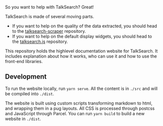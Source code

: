 So you want to help with TalkSearch? Great!

TalkSearch is made of several moving parts.

- If you want to help on the quality of the data extracted, you should head to
  the [talksearch-scraper][1] repository.
- If you want to help on the default display widgets, you should head to the
  [talksearch.js][2] repository.

This repository holds the highlevel documentation website for TalkSearch. It
includes explanation about how it works, who can use it and how to use the
front-end libraries.

## Development

To run the website locally, run `yarn serve`. All the content is in `./src` and
will be compiled into `./dist`.

The website is built using custom scripts transforming markdown to html, and
wrapping them in a pug layouts. All CSS is processed through postcss and
JavaScript through Parcel. You can run `yarn build` to build a new website in
`./dist`.


[1]: https://github.com/algolia/talksearch-scraper
[2]: https://github.com/algolia/talksearch.js
